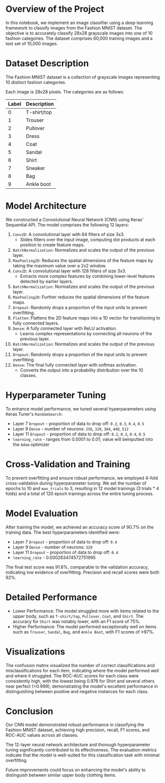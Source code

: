 # Overview of the Project
In this notebook, we implement an image classifier using a deep learning framework to classify images from the Fashion MNIST dataset. The objective is to accurately classify 28x28 grayscale images into one of 10 fashion categories. The dataset comprises 60,000 training images and a test set of 10,000 images.

# Dataset Description
The Fashion MNIST dataset is a collection of grayscale images representing 10 distinct fashion categories.

Each image is 28x28 pixels. The categories are as follows:

| Label | Description |
|-------|-------------|
| 0     | T-shirt/top |
| 1     | Trouser     |
| 2     | Pullover    |
| 3     | Dress       |
| 4     | Coat        |
| 5     | Sandal      |
| 6     | Shirt       |
| 7     | Sneaker     |
| 8     | Bag         |
| 9     | Ankle boot  |

# Model Architecture
We constructed a Convolutional Neural Network (CNN) using Keras' Sequential API. The model comprises the following 12 layers:
1. `Conv2D`: A convolutional layer with 64 filters of size 3x3.
    - Slides filters over the input image, computing dot products at each position to create feature maps.
2. `BatchNormalization`: Normalizes and scales the output of the previous layer.
3. `MaxPooling2D`: Reduces the spatial dimensions of the feature maps by taking the maximum value over a 2x2 window.
4. `Conv2D`: A convolutional layer with 128 filters of size 3x3.
    - Extracts more complex features by combining lower-level features detected by earlier layers.
5. `BatchNormalization`: Normalizes and scales the output of the previous layer.
6. `MaxPooling2D`: Further reduces the spatial dimensions of the feature maps.
7. `Dropout`: Randomly drops a proportion of the input units to prevent overfitting.
8. `Flatten`: Flattens the 2D feature maps into a 1D vector for transitioning to fully connected layers.
9. `Dense`: A fully connected layer with ReLU activation.
    - Learns complex representations by connecting all neurons of the previous layer.
10. `BatchNormalization`: Normalizes and scales the output of the previous layer.
11. `Dropout`: Randomly drops a proportion of the input units to prevent overfitting.
12. `Dense`: The final fully connected layer with softmax activation.
    - Converts the output into a probability distribution over the 10 classes.

# Hyperparameter Tuning
To enhance model performance, we tuned several hyperparameters using Keras Tuner's `RandomSearch`:
- Layer 7 `Dropout` - proportion of data to drop off: `0.2`, `0.3`, `0.4`, `0.5`
- Layer 9 `Dense` - number of neurons: `256`, `320`, `384`, `448`, `512`
- Layer 11 `Dropout` - proportion of data to drop off: `0.2`, `0.3`, `0.4`, `0.5`
- `learning_rate` - ranges from 0.0001 to 0.01; value will beinputted into the `Adam` optimizer

# Cross-Validation and Training
To prevent overfitting and ensure robust performance, we employed 4-fold cross-validation during hyperparameter tuning. We set the number of epochs to 10 and `max_trials` to 3, resulting in 12 model trainings (3 trials * 4 folds) and a total of 120 epoch trainings across the entire tuning process.

# Model Evaluation
After training the model, we achieved an accuracy score of 90.7% on the training data. The best hyperparameters identified were:
- Layer 7 `Dropout` - proportion of data to drop off: `0.4`
- Layer 9 `Dense` - number of neurons: `320`
- Layer 11 `Dropout` - proportion of data to drop off: `0.4`
- `learning_rate` - 0.000263474572751995

The final test score was 91.6%, comparable to the validation accuracy, indicating low evidence of overfitting. Precision and recall scores were both 92%.

# Detailed Performance
- Lower Performance: The model struggled more with items related to the upper body, such as `T-shirt/top`, `Pullover`, `Coat`, and `Shirt`. The accuracy for `Shirt` was notably lower, with an F1 score of 75%.
- Higher Performance: The model performed exceptionally well on items such as `Trouser`, `Sandal`, `Bag`, and `Ankle Boot`, with F1 scores of ≥97%.

# Visualizations
The confusion matrix visualized the number of correct classifications and misclassifications for each item, indicating where the model performed well and where it struggled. The ROC-AUC scores for each class were consistently high, with the lowest being 0.976 for Shirt and several others near perfect (>0.999), demonstrating the model's excellent performance in distinguishing between positive and negative instances for each class.

# Conclusion
Our CNN model demonstrated robust performance in classifying the Fashion MNIST dataset, achieving high precision, recall, F1 scores, and ROC-AUC values across all classes.

The 12-layer neural network architecture and thorough hyperparameter tuning significantly contributed to its effectiveness. The evaluation metrics indicate that the model is well-suited for this classification task with minimal overfitting.

Future improvements could focus on enhancing the model's ability to distinguish between similar upper body clothing items.